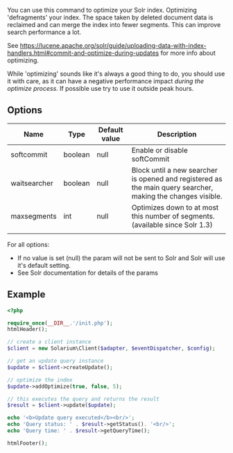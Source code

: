 You can use this command to optimize your Solr index. Optimizing 'defragments' your index. The space taken by deleted document data is reclaimed and can merge the index into fewer segments. This can improve search performance a lot.

See <https://lucene.apache.org/solr/guide/uploading-data-with-index-handlers.html#commit-and-optimize-during-updates> for more info about optimizing.

While 'optimizing' sounds like it's always a good thing to do, you should use it with care, as it can have a negative performance impact *during the optimize process*. If possible use try to use it outside peak hours.

Options
-------

| Name         | Type    | Default value | Description                                                                                                 |
|--------------|---------|---------------|-------------------------------------------------------------------------------------------------------------|
| softcommit   | boolean | null          | Enable or disable softCommit                                                                                |
| waitsearcher | boolean | null          | Block until a new searcher is opened and registered as the main query searcher, making the changes visible. |
| maxsegments  | int     | null          | Optimizes down to at most this number of segments. (available since Solr 1.3)                               |
||

For all options:

-   If no value is set (null) the param will not be sent to Solr and Solr will use it's default setting.
-   See Solr documentation for details of the params

Example
-------

```php
<?php

require_once(__DIR__.'/init.php');
htmlHeader();

// create a client instance
$client = new Solarium\Client($adapter, $eventDispatcher, $config);

// get an update query instance
$update = $client->createUpdate();

// optimize the index
$update->addOptimize(true, false, 5);

// this executes the query and returns the result
$result = $client->update($update);

echo '<b>Update query executed</b><br/>';
echo 'Query status: ' . $result->getStatus(). '<br/>';
echo 'Query time: ' . $result->getQueryTime();

htmlFooter();

```

